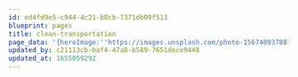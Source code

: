 ```yaml
---
id: ed4fd9e5-c944-4c21-b8cb-7371db09f513
blueprint: pages
title: clean-transportation
page_data: '{heroImage:''https://images.unsplash.com/photo-1567409378873-888d6fa7debc?ixid=MnwxMjA3fDB8MHxwaG90by1wYWdlfHx8fGVufDB8fHx8&ixlib=rb-1.2.1&auto=format&fit=crop&w=2200&q=80'',''sideImage'':''/assets/images/stock/clean_transportation_map.png'',headline:''Clean Transportation'',mainText:''Transportation is our nation’s largest source of greenhouse gas emissions and accounts for more than 40 percent of greenhouse gas emissions in the Northeast. On-road and off-road vehicles also emit smog-forming pollutants, particulate matter, and airborne toxic chemicals that are harmful to human health, especially for people who live near busy roads.'',subText:''NESCAUM guides and supports efforts by state governments to accelerate the nation’s transition to clean transportation. We help states by advising them on effective policies and programs, and we facilitate multi-state collaboration that enables states to achieve more by working together.'',subHeader:''NESCAUM`S MULTI-STATE INITIATIVES TO DRIVE CLEAN VEHICLE ADOPTION'',subArticles:[{title:''Supporting Regulatory Programs'',content:''NESCAUM helps northeast states coordinate their regulation of mobile sources of air pollution and assists states across the country in adopting and implementing California’s motor vehicle emission standards.'',imageSrc:''https://images.unsplash.com/photo-1605257638792-9d0e2197fb0b?ixid=MnwxMjA3fDB8MHxwaG90by1wYWdlfHx8fGVufDB8fHx8&ixlib=rb-1.2.1&auto=format&fit=crop&w=1650&q=80'',''href'':''/our-work/clean-transportation/supporting-regulatory-programs''},{title:''Driving the Adoption of Electric Cars'',content:''NESCAUM leads the Multi-State Zero-Emission Vehicle (ZEV) Task Force, a forum for states that have adopted California’s ZEV regulation to collaborate on complementary policies and programs to accelerate widespread consumer adoption of electric cars.'',imageSrc:''/assets/images/stock/electric_adoption.jpg'',''href'':''/our-work/clean-transportation/adoption-of-electric-cars''},{title:''Growing the Market for Electric Trucks and Buses'',content:''NESCAUM facilitates a multi-state collaboration aimed at electrifying trucks and buses to improve air quality in over-burdened communities and to combat climate change.'',imageSrc:''/assets/images/stock/mhd.jpg'',''href'':''/our-work/clean-transportation/growing-market-for-electric-vehicles''}]}'
updated_by: c21113cb-baf4-47a8-b589-7651dece9448
updated_at: 1655059292
---
```

